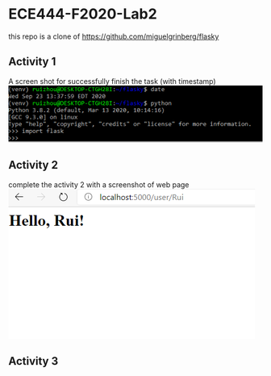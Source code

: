 # ECE444-F2020-Lab2

this repo is a clone of https://github.com/miguelgrinberg/flasky

## Activity 1
A screen shot for successfully finish the task (with timestamp)\
![alt text](https://github.com/RayZGit/ECE444-F2020-Lab2/blob/master/image/Activity1%20Capture.PNG)

## Activity 2
complete the activity 2 with a screenshot of web page\
![alt text](https://github.com/RayZGit/ECE444-F2020-Lab2/blob/master/image/Activity2%20Capture.PNG)
## Activity 3
